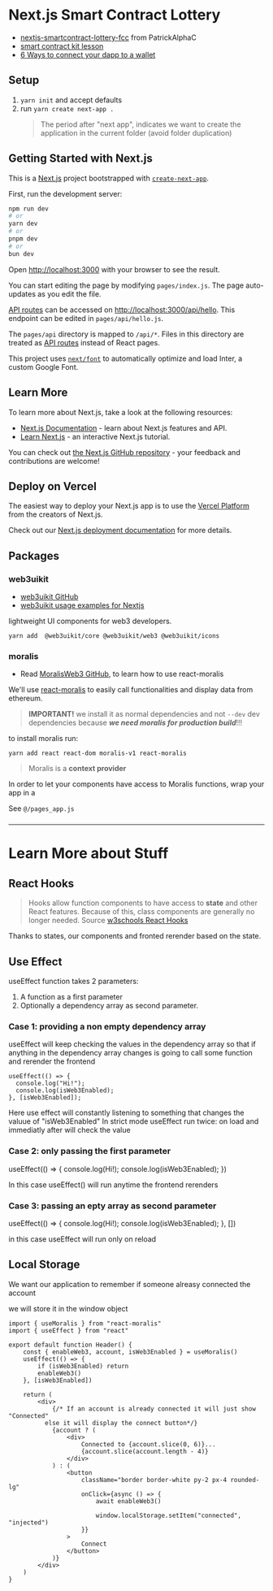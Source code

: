 # Next.js Smart Contract Lottery

-   [nextjs-smartcontract-lottery-fcc](https://github.com/PatrickAlphaC/nextjs-smartcontract-lottery-fcc) from PatrickAlphaC
-   [smart contract kit lesson](https://github.com/smartcontractkit/full-blockchain-solidity-course-js?tab=readme-ov-file#lesson-10-nextjs-smart-contract-lottery-full-stack--front-end)
-   [6 Ways to connect your dapp to a wallet](https://www.youtube.com/watch?v=pdsYCkUWrgQ)

## Setup

1. `yarn init` and accept defaults
2. run `yarn create next-app .`
    > The period after "next app", indicates we want to create the application in the current folder (avoid folder duplication)

## Getting Started with Next.js

This is a [Next.js](https://nextjs.org/) project bootstrapped with [`create-next-app`](https://github.com/vercel/next.js/tree/canary/packages/create-next-app).

First, run the development server:

```bash
npm run dev
# or
yarn dev
# or
pnpm dev
# or
bun dev
```

Open [http://localhost:3000](http://localhost:3000) with your browser to see the result.

You can start editing the page by modifying `pages/index.js`. The page auto-updates as you edit the file.

[API routes](https://nextjs.org/docs/api-routes/introduction) can be accessed on [http://localhost:3000/api/hello](http://localhost:3000/api/hello). This endpoint can be edited in `pages/api/hello.js`.

The `pages/api` directory is mapped to `/api/*`. Files in this directory are treated as [API routes](https://nextjs.org/docs/api-routes/introduction) instead of React pages.

This project uses [`next/font`](https://nextjs.org/docs/basic-features/font-optimization) to automatically optimize and load Inter, a custom Google Font.

## Learn More

To learn more about Next.js, take a look at the following resources:

-   [Next.js Documentation](https://nextjs.org/docs) - learn about Next.js features and API.
-   [Learn Next.js](https://nextjs.org/learn) - an interactive Next.js tutorial.

You can check out [the Next.js GitHub repository](https://github.com/vercel/next.js/) - your feedback and contributions are welcome!

## Deploy on Vercel

The easiest way to deploy your Next.js app is to use the [Vercel Platform](https://vercel.com/new?utm_medium=default-template&filter=next.js&utm_source=create-next-app&utm_campaign=create-next-app-readme) from the creators of Next.js.

Check out our [Next.js deployment documentation](https://nextjs.org/docs/deployment) for more details.

## Packages

### web3uikit

-   [web3uikit GitHub](https://github.com/web3ui/web3uikit?tab=readme-ov-file#web3uikit)
-   [web3uikit usage examples for Nextjs](https://github.com/vercel/next.js/tree/canary/examples/with-styled-components-babel)

lightweight UI components for web3 developers.

```
yarn add  @web3uikit/core @web3uikit/web3 @web3uikit/icons
```

### moralis

-   Read [MoralisWeb3 GitHub](https://github.com/MoralisWeb3/react-moralis), to learn how to use react-moralis

We'll use [react-moralis](https://www.npmjs.com/package/react-moralis) to easily call functionalities and display data from ethereum.

> **IMPORTANT!** we install it as normal dependencies and not `--dev` dev dependencies because **_we need moralis for production build_**!!!

to install moralis run:

```
yarn add react react-dom moralis-v1 react-moralis
```

> Moralis is a **context provider**

In order to let your components have access to Moralis functions, wrap your app in a <MoralisProvider />

See `@/pages_app.js`

###

---

# Learn More about Stuff

## React Hooks

> Hooks allow function components to have access to **state** and other React features. Because of this, class components are generally no longer needed. Source [w3schools React Hooks](https://www.w3schools.com/react/react_hooks.asp)

Thanks to states, our components and fronted rerender based on the state.

## Use Effect

useEffect function takes 2 parameters:

1. A function as a first parameter
2. Optionally a dependency array as second parameter.

### Case 1: providing a non empty dependency array

useEffect will keep checking the values in the dependency array so that
if anything in the dependency array changes is going to call some function and rerender the frontend

```
useEffect(() => {
  console.log("Hi!");
  console.log(isWeb3Enabled);
}, [isWeb3Enabled]);

```

Here use effect will constantly listening to something that changes the valuue of "isWeb3Enabled"
In strict mode useEffect run twice: on load and immediatly after will check the value

### Case 2: only passing the first parameter

useEffect(() => {
console.log(Hi!);
console.log(isWeb3Enabled);
})

In this case useEffect() will run anytime the frontend rerenders

### Case 3: passing an epty array as second parameter

useEffect(() => {
console.log(Hi!);
console.log(isWeb3Enabled);
}, [])

in this case useEffect will run only on reload

## Local Storage

We want our application to remember if someone alreasy connected the account

we will store it in the window object

```
import { useMoralis } from "react-moralis"
import { useEffect } from "react"

export default function Header() {
    const { enableWeb3, account, isWeb3Enabled } = useMoralis()
    useEffect(() => {
        if (isWeb3Enabled) return
        enableWeb3()
    }, [isWeb3Enabled])

    return (
        <div>
            {/* If an account is already connected it will just show "Connected"
          else it will display the connect button*/}
            {account ? (
                <div>
                    Connected to {account.slice(0, 6)}...
                    {account.slice(account.length - 4)}
                </div>
            ) : (
                <button
                    className="border border-white py-2 px-4 rounded-lg"
                    onClick={async () => {
                        await enableWeb3()

                        window.localStorage.setItem("connected", "injected")
                    }}
                >
                    Connect
                </button>
            )}
        </div>
    )
}
```

